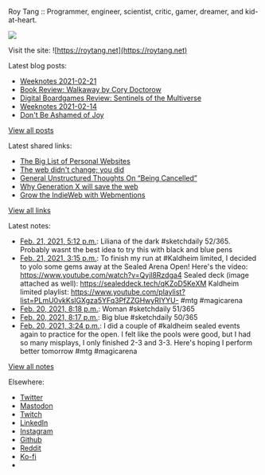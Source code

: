 Roy Tang :: Programmer, engineer, scientist, critic, gamer, dreamer, and kid-at-heart.

![](https://roytang.net/static/img/profile.jpg)

Visit the site: ![https://roytang.net](https://roytang.net)

Latest blog posts:

- [Weeknotes 2021-02-21](https://roytang.net/2021/02/weeknotes-2021-02-21/)
- [Book Review: Walkaway by Cory Doctorow](https://roytang.net/2021/02/walkaway/)
- [Digital Boardgames Review: Sentinels of the Multiverse](https://roytang.net/2021/02/sentinels-multiverse/)
- [Weeknotes 2021-02-14](https://roytang.net/2021/02/weeknotes-2021-02-14/)
- [Don&#x27;t Be Ashamed of Joy](https://roytang.net/2021/02/dont-be-ashamed-of-joy/)

[View all posts](https://roytang.net/blog)

Latest shared links:

- [The Big List of Personal Websites](https://roytang.net/2021/02/the-big-list-of-personal-websites/)
- [The web didn&#x27;t change; you did](https://roytang.net/2021/02/the-web-didnt-change-you-did/)
- [General Unstructured Thoughts On “Being Cancelled”](https://roytang.net/2021/02/general-unstructured-thoughts-on-being-cancelled/)
- [Why Generation X will save the web](https://roytang.net/2021/02/why-generation-x-will-save-the-web/)
- [Grow the IndieWeb with Webmentions](https://roytang.net/2021/01/grow-the-indieweb-with-webmentions/)

[View all links](https://roytang.net/links)

Latest notes:

- [Feb. 21, 2021, 5:12 p.m.](https://roytang.net/2021/02/1363416285535604741/): Liliana of the dark #sketchdaily 52/365. Probably wasnt the best idea to try this with black and blue pens
- [Feb. 21, 2021, 3:15 p.m.](https://roytang.net/2021/02/1363386731240726533/): To finish my run at #Kaldheim limited, I decided to yolo some gems away at the Sealed Arena Open! Here&#x27;s the video: https://www.youtube.com/watch?v=Qyjl8Rzdga4 Sealed deck (image attached as well): https://sealeddeck.tech/qKZoD5KeXM Kaldheim limited playlist: https://www.youtube.com/playlist?list=PLmU0vkKslGXgza5YFq3PfZZGHwyRIYYU- #mtg #magicarena
- [Feb. 20, 2021, 8:18 p.m.](https://roytang.net/2021/02/1363100652730085378/): Woman #sketchdaily 51/365
- [Feb. 20, 2021, 8:17 p.m.](https://roytang.net/2021/02/1363100526896906242/): Big blue #sketchdaily 50/365
- [Feb. 20, 2021, 3:24 p.m.](https://roytang.net/2021/02/1363026665819938819/): I did a couple of #kaldheim sealed events again to practice for the open. I felt like the pools were good, but I had so many misplays, I only finished 2-3 and 3-3. Here&#x27;s hoping I perform better tomorrow #mtg #magicarena

[View all notes](https://roytang.net/notes)

Elsewhere:

- [Twitter](https://twitter.com/roytang)
- [Mastodon](https://mastodon.technology/@roytang)
- [Twitch](https://twitch.tv/twitchyroy)
- [LinkedIn](https://www.linkedin.com/in/roytang)
- [Instagram](https://instagram.com/roytang0400)
- [Github](https://github.com/roytang)
- [Reddit](https://reddit.com/u/hungryroy)
- [Ko-fi](https://ko-fi.com/roytang)
- [](mailto:hello@roytang.net)